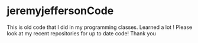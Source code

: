 # jeremyjeffersonCode

This is old code that I did in my programming classes. Learned a lot ! Please look at my recent repositories for up to date code! Thank you
